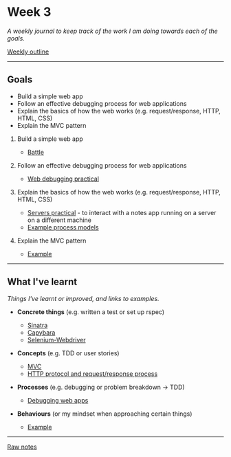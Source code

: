 # Week 3

_A weekly journal to keep track of the work I am doing towards each of the goals._

[Weekly outline](https://github.com/makersacademy/course/blob/master/week_outlines.md/)

------

## Goals

- Build a simple web app
- Follow an effective debugging process for web applications
- Explain the basics of how the web works (e.g. request/response, HTTP, HTML, CSS)
- Explain the MVC pattern

1. Build a simple web app
    - [Battle]()

2. Follow an effective debugging process for web applications
    - [Web debugging practical]()

3. Explain the basics of how the web works (e.g. request/response, HTTP, HTML, CSS)
    - [Servers practical](https://github.com/mattTea/servers) - to interact with a notes app running on a server on a different machine 
    - [Example process models]()

4. Explain the MVC pattern
    - [Example]()

------

## What I've learnt

_Things I've learnt or improved, and links to examples._

- **Concrete things** (e.g. written a test or set up rspec)
  - [Sinatra]()
  - [Capybara](https://github.com/mattTea/Portfolio/blob/master/notes/week_3_raw_notes.md#afternoon-challenge)
  - [Selenium-Webdriver]()

- **Concepts** (e.g. TDD or user stories)
  - [MVC]()
  - [HTTP protocol and request/response process](https://github.com/mattTea/Portfolio/blob/master/notes/week_3_raw_notes.md#process-modelling-workshop)

- **Processes** (e.g. debugging or problem breakdown -> TDD)
  - [Debugging web apps]()

- **Behaviours** (or my mindset when approaching certain things)
  - [Example]()

------

[Raw notes](https://github.com/mattTea/Portfolio/blob/master/notes/week_3_raw_notes.md)
